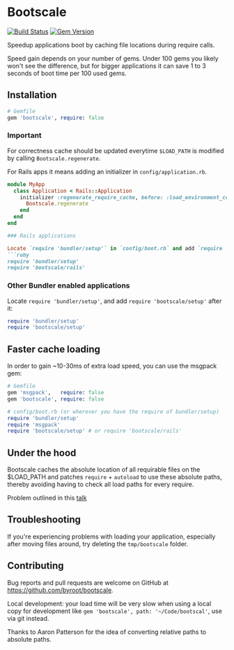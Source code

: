# Bootscale

[![Build Status](https://travis-ci.org/byroot/bootscale.svg)](http://travis-ci.org/byroot/bootscale)
[![Gem Version](https://badge.fury.io/rb/bootscale.png)](http://badge.fury.io/rb/byroot/bootscale)

Speedup applications boot by caching file locations during require calls.

Speed gain depends on your number of gems. Under 100 gems you likely won't see the difference,
but for bigger applications it can save 1 to 3 seconds of boot time per 100 used gems.

## Installation

```ruby
# Gemfile
gem 'bootscale', require: false
```
### Important

For correctness cache should be updated everytime `$LOAD_PATH` is modified by calling `Bootscale.regenerate`.

For Rails apps it means adding an initializer in `config/application.rb`.

```ruby
module MyApp
  class Application < Rails::Application
    initializer :regenerate_require_cache, before: :load_environment_config do
      Bootscale.regenerate
    end
  end
end

### Rails applications

Locate `require 'bundler/setup'` in `config/boot.rb` and add `require 'bootscale/rails'` after it:
```ruby
require 'bundler/setup'
require 'bootscale/rails'
```

### Other Bundler enabled applications

Locate `require 'bundler/setup'`, and add `require 'bootscale/setup'` after it:

```ruby
require 'bundler/setup'
require 'bootscale/setup'
```

## Faster cache loading

In order to gain ~10-30ms of extra load speed, you can use the msgpack gem:

```ruby
# Gemfile
gem 'msgpack',   require: false
gem 'bootscale', require: false
```

```ruby
# config/boot.rb (or wherever you have the require of bundler/setup)
require 'bundler/setup'
require 'msgpack'
require 'bootscale/setup' # or require 'bootscale/rails'
```

## Under the hood

Bootscale caches the absolute location of all requirable files on the $LOAD_PATH and
patches `require` + `autoload` to use these absolute paths, thereby avoiding having to check all load paths for every require.

Problem outlined in this [talk](https://www.youtube.com/watch?v=kwkbrOwLsZY)

## Troubleshooting

If you're experiencing problems with loading your application, especially after moving files around, try deleting the `tmp/bootscale` folder.

## Contributing

Bug reports and pull requests are welcome on GitHub at https://github.com/byroot/bootscale.

Local development: your load time will be very slow when using a local copy for development like `gem 'bootscale', path: '~/Code/bootscal'`, use via git instead.

Thanks to Aaron Patterson for the idea of converting relative paths to absolute paths.
